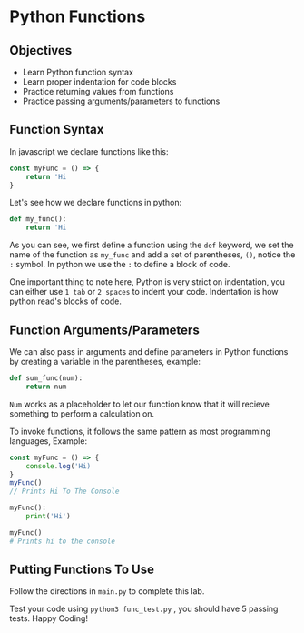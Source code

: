 # Python Functions

## Objectives

- Learn Python function syntax
- Learn proper indentation for code blocks
- Practice returning values from functions
- Practice passing arguments/parameters to functions

## Function Syntax

In javascript we declare functions like this:

```js
const myFunc = () => {
    return 'Hi
}
```

Let's see how we declare functions in python:

```python
def my_func():
    return 'Hi
```

As you can see, we first define a function using the `def` keyword, we set the name of the function as `my_func` and add a set of parentheses, `()`, notice the `:` symbol. In python we use the `:` to define a block of code.

One important thing to note here, Python is very strict on indentation, you can either use `1 tab` or `2 spaces` to indent your code. Indentation is how python read's blocks of code.

## Function Arguments/Parameters

We can also pass in arguments and define parameters in Python functions by creating a variable in the parentheses, example:

```python
def sum_func(num):
    return num
```

`Num` works as a placeholder to let our function know that it will recieve something to perform a calculation on.

To invoke functions, it follows the same pattern as most programming languages, Example:

```js
const myFunc = () => {
    console.log('Hi)
}
myFunc()
// Prints Hi To The Console
```

```python
myFunc():
    print('Hi')

myFunc()
# Prints hi to the console
```

## Putting Functions To Use

Follow the directions in `main.py` to complete this lab.

Test your code using `python3 func_test.py` , you should have 5 passing tests. Happy Coding!
